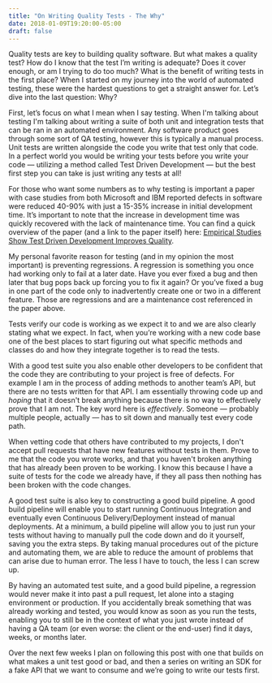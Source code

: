 ```yaml
---
title: "On Writing Quality Tests - The Why"
date: 2018-01-09T19:20:00-05:00
draft: false
---
```


Quality tests are key to building quality software.  But what makes a quality test?  How do I know that the test I’m writing is adequate?  Does it cover enough, or am I trying to do too much?  What is the benefit of writing tests in the first place? When I started on my journey into the world of automated testing, these were the hardest questions to get a straight answer for.  Let’s dive into the last question: Why?

First, let’s focus on what I mean when I say testing. When I'm talking about testing I'm talking about writing a suite of both unit and integration tests that can be ran in an automated environment.  Any software product goes through some sort of QA testing, however this is typically a manual process.  Unit tests are written alongside the code you write that test only that code.  In a perfect world you would be writing your tests before you write your code &mdash; utilizing a method called Test Driven Development &mdash;  but the best first step you can take is just writing any tests at all!

For those who want some numbers as to why testing is important a paper with case studies from both Microsoft and IBM reported defects in software were reduced 40-90% with just a 15-35% increase in initial development time.  It’s important to note that the increase in development time was quickly recovered with the lack of maintenance time.  You can find a quick overview of the paper (and a link to the paper itself) here: [Empirical Studies Show Test Driven Development Improves Quality](https://www.infoq.com/news/2009/03/TDD-Improves-Quality).

My personal favorite reason for testing (and in my opinion the most important) is preventing regressions.  A regression is something you once had working only to fail at a later date.  Have you ever fixed a bug and then later that bug pops back up forcing you to fix it again?  Or you’ve fixed a bug in one part of the code only to inadvertently create one or two in a different feature. Those are regressions and are a maintenance cost referenced in the paper above.

Tests verify our code is working as we expect it to and we are also clearly stating what we expect.  In fact, when you’re working with a new code base one of the best places to start figuring out what specific methods and classes do and how they integrate together is to read the tests.  

With a good test suite you also enable other developers to be confident that the code they are contributing to your project is free of defects.  For example I am in the process of adding methods to another team’s API, but there are no tests written for that API.  I am essentially throwing code up and _hoping_ that it doesn't break anything because there is no way to effectively prove that I am not.  The key word here is _effectively_.  Someone &mdash; probably multiple people, actually &mdash; has to sit down and manually test every code path.

When vetting code that others have contributed to my projects, I don't accept pull requests that have new features without tests in them.  Prove to me that the code you wrote works, and that you haven't broken anything that has already been proven to be working.  I know this because I have a suite of tests for the code we already have, if they all pass then nothing has been broken with the code changes.

A good test suite is also key to constructing a good build pipeline.  A good build pipeline will enable you to start running Continuous Integration and eventually even Continuous Delivery/Deployment instead of manual deployments.  At a minimum, a build pipeline will allow you to just run your tests without having to manually pull the code down and do it yourself, saving you the extra steps.  By taking manual procedures out of the picture and automating them, we are able to reduce the amount of problems that can arise due to human error.  The less I have to touch, the less I can screw up.

By having an automated test suite, and a good build pipeline, a regression would never make it into past a pull request, let alone into a staging environment or production.  If you accidentally break something that was already working and tested, you would know as soon as you run the tests, enabling you to still be in the context of what you just wrote instead of having a QA team (or even worse: the client or the end-user) find it days, weeks, or months later.  

Over the next few weeks I plan on following this post with one that builds on what makes a unit test good or bad, and then a series on writing an SDK for a fake API that we want to consume and we’re going to write our tests first.

